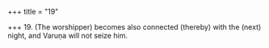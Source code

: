 +++
title = "19"

+++
19. (The worshipper) becomes also connected (thereby) with the (next) night, and Varuṇa will not seize him.
